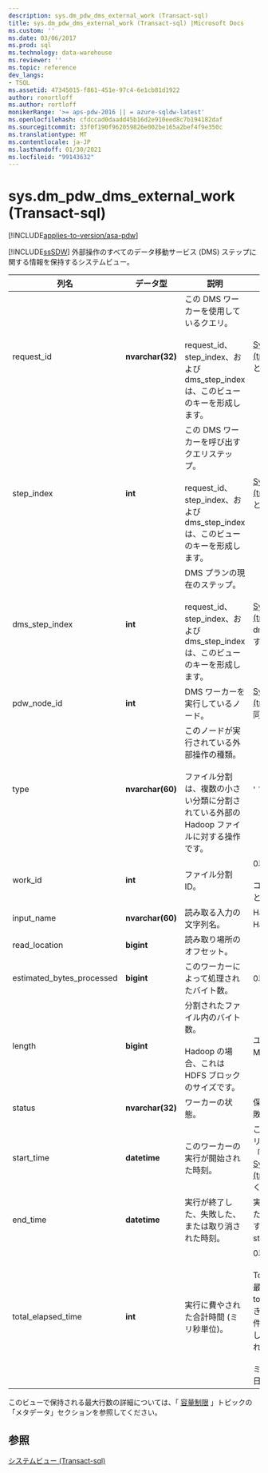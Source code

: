 ```yaml
---
description: sys.dm_pdw_dms_external_work (Transact-sql)
title: sys.dm_pdw_dms_external_work (Transact-sql) |Microsoft Docs
ms.custom: ''
ms.date: 03/06/2017
ms.prod: sql
ms.technology: data-warehouse
ms.reviewer: ''
ms.topic: reference
dev_langs:
- TSQL
ms.assetid: 47345015-f861-451e-97c4-6e1cb81d1922
author: ronortloff
ms.author: rortloff
monikerRange: '>= aps-pdw-2016 || = azure-sqldw-latest'
ms.openlocfilehash: cfdccad0daadd45b16d2e910eed8c7b194182daf
ms.sourcegitcommit: 33f0f190f962059826e002be165a2bef4f9e350c
ms.translationtype: MT
ms.contentlocale: ja-JP
ms.lasthandoff: 01/30/2021
ms.locfileid: "99143632"
---
```

# <a name="sysdm_pdw_dms_external_work-transact-sql"></a>sys.dm_pdw_dms_external_work (Transact-sql)
[!INCLUDE[applies-to-version/asa-pdw](../../includes/applies-to-version/asa-pdw.md)]

  [!INCLUDE[ssSDW](../../includes/sssdw-md.md)] 外部操作のすべてのデータ移動サービス (DMS) ステップに関する情報を保持するシステムビュー。  
  
|列名|データ型|説明|Range|  
|-----------------|---------------|-----------------|-----------|  
|request_id|**nvarchar(32)**|この DMS ワーカーを使用しているクエリ。<br /><br /> request_id、step_index、および dms_step_index は、このビューのキーを形成します。|[Sys.dm_pdw_exec_requests &#40;transact-sql&#41;](../../relational-databases/system-dynamic-management-views/sys-dm-pdw-exec-requests-transact-sql.md)の request_id と同じです。|  
|step_index|**int**|この DMS ワーカーを呼び出すクエリステップ。<br /><br /> request_id、step_index、および dms_step_index は、このビューのキーを形成します。|[Sys.dm_pdw_request_steps &#40;transact-sql&#41;](../../relational-databases/system-dynamic-management-views/sys-dm-pdw-request-steps-transact-sql.md)の step_index と同じです。|  
|dms_step_index|**int**|DMS プランの現在のステップ。<br /><br /> request_id、step_index、および dms_step_index は、このビューのキーを形成します。|[Sys.dm_pdw_dms_workers &#40;transact-sql&#41;](../../relational-databases/system-dynamic-management-views/sys-dm-pdw-dms-workers-transact-sql.md)の dms___step_index と同じです。|  
|pdw_node_id|**int**|DMS ワーカーを実行しているノード。|[Sys.dm_pdw_nodes &#40;transact-sql&#41;](../../relational-databases/system-dynamic-management-views/sys-dm-pdw-nodes-transact-sql.md)の node_id と同じです。|  
|type|**nvarchar(60)**|このノードが実行されている外部操作の種類。<br /><br /> ファイル分割は、複数の小さい分類に分割されている外部の Hadoop ファイルに対する操作です。|' ファイル分割 '|  
|work_id|**int**|ファイル分割 ID。|0以上。<br /><br /> コンピューティングノードごとに一意です。|  
|input_name|**nvarchar(60)**|読み取る入力の文字列名。|Hadoop ファイルの場合は、Hadoop ファイル名です。|  
|read_location|**bigint**|読み取り場所のオフセット。||  
|estimated_bytes_processed|**bigint**|このワーカーによって処理されたバイト数。|0以上。|  
|length|**bigint**|分割されたファイル内のバイト数。<br /><br /> Hadoop の場合、これは HDFS ブロックのサイズです。|ユーザー定義。 既定値は 64 MB です。|  
|status|**nvarchar(32)**|ワーカーの状態。|保留中、処理中、完了、失敗、中止|  
|start_time|**datetime**|このワーカーの実行が開始された時刻。|このワーカーが所属するクエリステップの開始時刻以上。 「 [Sys.dm_pdw_request_steps &#40;transact-sql&#41;](../../relational-databases/system-dynamic-management-views/sys-dm-pdw-request-steps-transact-sql.md)」を参照してください。|  
|end_time|**datetime**|実行が終了した、失敗した、または取り消された時刻。|実行中またはキューに置かれたワーカーの場合は NULL です。 それ以外の場合は start_time より大きい。|  
|total_elapsed_time|**int**|実行に費やされた合計時間 (ミリ秒単位)。|0以上。<br /><br /> Total_elapsed_time が整数の最大値を超えた場合、total_elapsed_time は引き続き最大値になります。 この条件により、"最大値を超えました。" という警告が生成されます。<br /><br /> ミリ秒単位の最大値は24.8 日に相当します。|  
  
 このビューで保持される最大行数の詳細については、「 [容量制限](/azure/sql-data-warehouse/sql-data-warehouse-service-capacity-limits#metadata) 」トピックの「メタデータ」セクションを参照してください。
  
## <a name="see-also"></a>参照  
 [システムビュー &#40;Transact-sql&#41;](../../t-sql/language-reference.md)  
  
